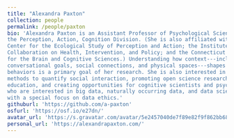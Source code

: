 ```yaml
---
title: "Alexandra Paxton"
collection: people
permalink: /people/paxton
bio: 'Alexandra Paxton is an Assistant Professor of Psychological Sciences in
the Perception, Action, Cognition Division. (She is also affiliated with the
Center for the Ecological Study of Perception and Action; the Institute for
Collaboration on Health, Intervention, and Policy; and the Connecticut Institute
for the Brain and Cognitive Sciences.) Understanding how context---including
conversational goals, social connections, and physical spaces---shapes emerging
behaviors is a primary goal of her research. She is also interested in developing
methods to quantify social interaction, promoting open science research and
education, and creating opportunities for cognitive scientists and psychologists
who are interested in big data, naturally occurring data, and data science,
with a special focus on data ethics.'
githuburl: 'https://github.com/a-paxton'
osfurl: 'https://osf.io/e27dn/'
avatar_url: 'https://s.gravatar.com/avatar/5e2457040de7f89e82f9f862bb681e64?s=300'
personal_url: 'https://alexandrapaxton.com/'
---
```

